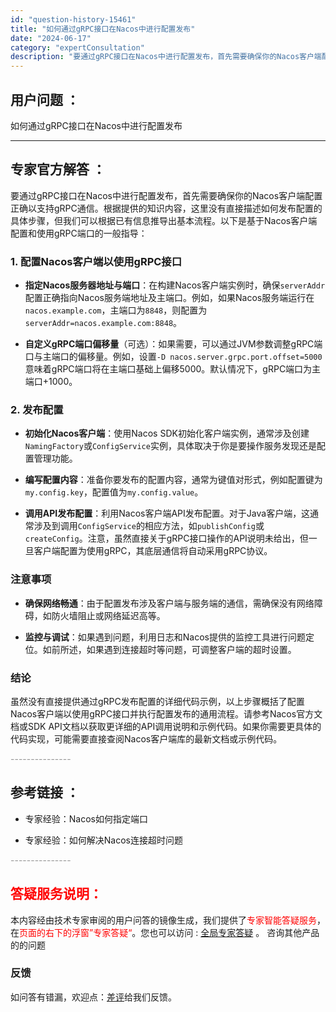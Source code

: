 ```yaml
---
id: "question-history-15461"
title: "如何通过gRPC接口在Nacos中进行配置发布"
date: "2024-06-17"
category: "expertConsultation"
description: "要通过gRPC接口在Nacos中进行配置发布，首先需要确保你的Nacos客户端配置正确以支持gRPC通信。根据提供的知识内容，这里没有直接描述如何发布配置的具体步骤，但我们可以根据已有信息推导出基本流程。以下是基于Nacos客户端配置和使用gRPC端口的一般指导：### 1. 配置Nacos客户端以"
---
```


## 用户问题 ： 
 如何通过gRPC接口在Nacos中进行配置发布  

---------------
## 专家官方解答 ：

要通过gRPC接口在Nacos中进行配置发布，首先需要确保你的Nacos客户端配置正确以支持gRPC通信。根据提供的知识内容，这里没有直接描述如何发布配置的具体步骤，但我们可以根据已有信息推导出基本流程。以下是基于Nacos客户端配置和使用gRPC端口的一般指导：

### 1. 配置Nacos客户端以使用gRPC接口

- **指定Nacos服务器地址与端口**：在构建Nacos客户端实例时，确保`serverAddr`配置正确指向Nacos服务端地址及主端口。例如，如果Nacos服务端运行在`nacos.example.com`，主端口为`8848`，则配置为`serverAddr=nacos.example.com:8848`。

- **自定义gRPC端口偏移量**（可选）：如果需要，可以通过JVM参数调整gRPC端口与主端口的偏移量。例如，设置`-D nacos.server.grpc.port.offset=5000`意味着gRPC端口将在主端口基础上偏移5000。默认情况下，gRPC端口为主端口+1000。

### 2. 发布配置

- **初始化Nacos客户端**：使用Nacos SDK初始化客户端实例，通常涉及创建`NamingFactory`或`ConfigService`实例，具体取决于你是要操作服务发现还是配置管理功能。

- **编写配置内容**：准备你要发布的配置内容，通常为键值对形式，例如配置键为`my.config.key`，配置值为`my.config.value`。

- **调用API发布配置**：利用Nacos客户端API发布配置。对于Java客户端，这通常涉及到调用`ConfigService`的相应方法，如`publishConfig`或`createConfig`。注意，虽然直接关于gRPC接口操作的API说明未给出，但一旦客户端配置为使用gRPC，其底层通信将自动采用gRPC协议。

### 注意事项

- **确保网络畅通**：由于配置发布涉及客户端与服务端的通信，需确保没有网络障碍，如防火墙阻止或网络延迟高等。

- **监控与调试**：如果遇到问题，利用日志和Nacos提供的监控工具进行问题定位。如前所述，如果遇到连接超时等问题，可调整客户端的超时设置。

### 结论

虽然没有直接提供通过gRPC发布配置的详细代码示例，以上步骤概括了配置Nacos客户端以使用gRPC接口并执行配置发布的通用流程。请参考Nacos官方文档或SDK API文档以获取更详细的API调用说明和示例代码。如果你需要更具体的代码实现，可能需要直接查阅Nacos客户端库的最新文档或示例代码。


<font color="#949494">---------------</font> 


## 参考链接 ：

* 专家经验：Nacos如何指定端口 
 
 * 专家经验：如何解决Nacos连接超时问题 


 <font color="#949494">---------------</font> 
 


## <font color="#FF0000">答疑服务说明：</font> 

本内容经由技术专家审阅的用户问答的镜像生成，我们提供了<font color="#FF0000">专家智能答疑服务</font>，在<font color="#FF0000">页面的右下的浮窗”专家答疑“</font>。您也可以访问 : [全局专家答疑](https://answer.opensource.alibaba.com/docs/intro) 。 咨询其他产品的的问题

### 反馈
如问答有错漏，欢迎点：[差评](https://ai.nacos.io/user/feedbackByEnhancerGradePOJOID?enhancerGradePOJOId=15531)给我们反馈。
